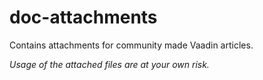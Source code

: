 # doc-attachments
Contains attachments for community made Vaadin articles.

*Usage of the attached files are at your own risk.*
